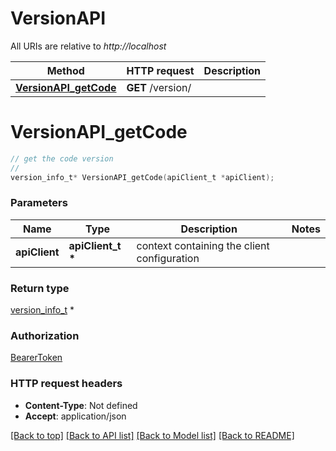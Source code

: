 # VersionAPI

All URIs are relative to *http://localhost*

Method | HTTP request | Description
------------- | ------------- | -------------
[**VersionAPI_getCode**](VersionAPI.md#VersionAPI_getCode) | **GET** /version/ | 


# **VersionAPI_getCode**
```c
// get the code version
//
version_info_t* VersionAPI_getCode(apiClient_t *apiClient);
```

### Parameters
Name | Type | Description  | Notes
------------- | ------------- | ------------- | -------------
**apiClient** | **apiClient_t \*** | context containing the client configuration | 

### Return type

[version_info_t](version_info.md) *


### Authorization

[BearerToken](../README.md#BearerToken)

### HTTP request headers

 - **Content-Type**: Not defined
 - **Accept**: application/json

[[Back to top]](#) [[Back to API list]](../README.md#documentation-for-api-endpoints) [[Back to Model list]](../README.md#documentation-for-models) [[Back to README]](../README.md)

